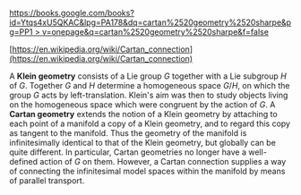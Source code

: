 [https://books.google.com/books?id=Ytqs4xU5QKAC&lpg=PA178&dq=cartan%2520geometry%2520sharpe&pg=PP1 > v=onepage&q=cartan%2520geometry%2520sharpe&f=false](https://books.google.com/books?id=Ytqs4xU5QKAC&lpg=PA178&dq=cartan%2520geometry%2520sharpe&pg=PP1#v=onepage&q=cartan%2520geometry%2520sharpe&f=false)

[https://en.wikipedia.org/wiki/Cartan_connection](https://en.wikipedia.org/wiki/Cartan_connection)

A **Klein geometry** consists of a Lie group $G$ together with a Lie subgroup $H$ of $G$. Together $G$ and $H$ determine a homogeneous space $G/H$, on which the group $G$ acts by left-translation. Klein's aim was then to study objects living on the homogeneous space which were congruent by the action of $G$. A **Cartan geometry** extends the notion of a Klein geometry by attaching to each point of a manifold a copy of a Klein geometry, and to regard this copy as tangent to the manifold. Thus the geometry of the manifold is infinitesimally identical to that of the Klein geometry, but globally can be quite different. In particular, Cartan geometries no longer have a well-defined action of $G$ on them. However, a Cartan connection supplies a way of connecting the infinitesimal model spaces within the manifold by means of parallel transport.